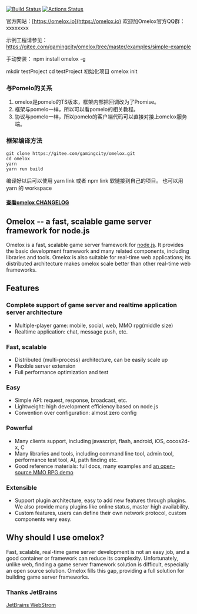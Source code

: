 
[![Build Status](https://travis-ci.org/node-omelox/omelox.svg?branch=master)](https://travis-ci.org/node-omelox/omelox)
[![Actions Status](https://gitee.com/gamingcity/omelox/workflows/ci/badge.svg?branch=master&event=push)](https://gitee.com/gamingcity/omelox/actions)

官方网站：[https://omelox.io](https://omelox.io)
欢迎加Omelox官方QQ群：xxxxxxxx


示例工程请参见：https://gitee.com/gamingcity/omelox/tree/master/examples/simple-example

手动安装：
npm install omelox -g

mkdir testProject
cd testProject
初始化项目
omelox init

### 与Pomelo的关系

1. omelox是pomelo的TS版本，框架内部把回调改为了Promise。
1. 框架与pomelo一样，所以可以看pomelo的相关教程。
1. 协议与pomelo一样，所以pomelo的客户端代码可以直接对接上omelox服务端。


### 框架编译方法

```
git clone https://gitee.com/gamingcity/omelox.git
cd omelox
yarn
yarn run build
```

编译好以后可以使用 yarn link 或者 npm link 软链接到自己的项目。
也可以用 yarn 的 workspace

#### [查看omelox CHANGELOG](CHANGELOG.md)

## Omelox -- a fast, scalable game server framework for node.js

Omelox is a fast, scalable game server framework for [node.js](http://nodejs.org).
It provides the basic development framework and many related components, including libraries and tools.
Omelox is also suitable for real-time web applications; its distributed architecture makes omelox scale better than other real-time web frameworks.

## Features

### Complete support of game server and realtime application server architecture

* Multiple-player game: mobile, social, web, MMO rpg(middle size)
* Realtime application: chat,  message push, etc.

### Fast, scalable

* Distributed (multi-process) architecture, can be easily scale up
* Flexible server extension
* Full performance optimization and test

### Easy

* Simple API: request, response, broadcast, etc.
* Lightweight: high development efficiency based on node.js
* Convention over configuration: almost zero config

### Powerful

* Many clients support, including javascript, flash, android, iOS, cocos2d-x, C
* Many libraries and tools, including command line tool, admin tool, performance test tool, AI, path finding etc.
* Good reference materials: full docs, many examples and [an open-source MMO RPG demo](https://github.com/NetEase/omelox/wiki/Introduction-to--Lord-of-Omelox)

### Extensible

* Support plugin architecture, easy to add new features through plugins. We also provide many plugins like online status, master high availability.
* Custom features, users can define their own network protocol, custom components very easy.

## Why should I use omelox?
Fast, scalable, real-time game server development is not an easy job, and a good container or framework can reduce its complexity.
Unfortunately, unlike web, finding a game server framework solution is difficult, especially an open source solution. Omelox fills this gap, providing a full solution for building game server frameworks.

### Thanks JetBrains

[JetBrains WebStrom](https://www.jetbrains.com/?from=omelox)
